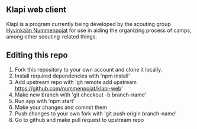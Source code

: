 ## Klapi web client
Klapi is a program currently being developed by the scouting group [Hyvinkään Nummenpojat](https://nummenpojat.com) for use in aiding the organizing process of camps, among other scouting-related things.

## Editing this repo
1. Fork this repository to your own account and clone it locally.
2. Install required dependencies with 'npm install'
3. Add upstream repo with 'git remote add upstream https://github.com/nummenpojat/klapi-web'
4. Make new branch wíth 'git checkout -b branch-name'
5. Run app with 'npm start'
6. Make your changes and commit them
7. Push changes to your own fork with 'git push origin branch-name'
8. Go to github and make pull request to upstream repo
